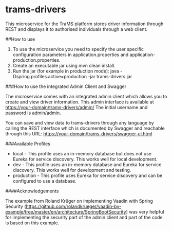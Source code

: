 # trams-drivers
This microservice for the TraMS platform stores driver information through REST and displays it to authorised individuals through a web client.

##How to use

1.  To use the microservice you need to specify the user specific configuration parameters in application.properties and application-production.properties. 
2.  Create an executable jar using mvn clean install.
3.  Run the jar (for example in production mode): java -Dspring.profiles.active=production -jar trams-drivers.jar

###How to use the integrated Admin Client and Swagger

The microservice comes with an integrated admin client which allows you to create and view driver information. This admin interface is available at <https://your-domain/trams-drivers/admin/> The initial username and password is admin/admin.

You can save and view data to trams-drivers through any language by calling the REST interface which is documented by Swagger and reachable through this URL:  <https://your-domain/trams-drivers/swagger-ui.html>

###Available Profiles
* local - This profile uses an in-memory database but does not use Eureka for service discovery. This works well for local development.
* dev - This profile uses an in-memory database and Eureka for service discovery. This works well for development and testing.
* production - This profile uses Eureka for service discovery and can be configured to use a database.

####Acknowledgements

The example from Roland Krüger on implementing Vaadin with Spring Security (<https://github.com/rolandkrueger/vaadin-by-example/tree/master/en/architecture/SpringBootSecurity>) was very helpful for implementing the security part of the admin client and part of the code is based on this example.
